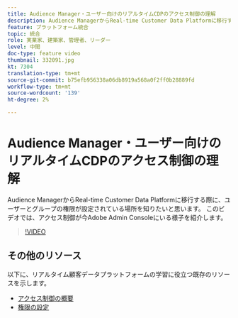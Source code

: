 ```yaml
---
title: Audience Manager・ユーザー向けのリアルタイムCDPのアクセス制御の理解
description: Audience ManagerからReal-time Customer Data Platformに移行する際に、ユーザーとグループの権限が設定されている場所を知りたいと思います。 このビデオでは、アクセス制御が今Adobe Admin Consoleにいる様子を紹介します。
feature: プラットフォーム統合
topic: 統合
role: 実業家、建築家、管理者、リーダー
level: 中間
doc-type: feature video
thumbnail: 332091.jpg
kt: 7304
translation-type: tm+mt
source-git-commit: b75efb956338a06db8919a568a0f2ff0b28889fd
workflow-type: tm+mt
source-wordcount: '139'
ht-degree: 2%

---
```



# Audience Manager・ユーザー向けのリアルタイムCDPのアクセス制御の理解

Audience ManagerからReal-time Customer Data Platformに移行する際に、ユーザーとグループの権限が設定されている場所を知りたいと思います。 このビデオでは、アクセス制御が今Adobe Admin Consoleにいる様子を紹介します。

>[!VIDEO](https://video.tv.adobe.com/v/332091/?quality=12&learn=on)

## その他のリソース

以下に、リアルタイム顧客データプラットフォームの学習に役立つ既存のリソースを示します。

* [アクセス制御の概要](https://experienceleague.adobe.com/docs/experience-platform/access-control/home.html?lang=en#access-control-hierarchy-and-workflow)
* [権限の設定](https://experienceleague.adobe.com/docs/platform-learn/getting-started-for-data-architects-and-data-engineers/configure-permissions.html?lang=en)
